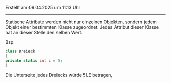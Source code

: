 Erstellt am 09.04.2025 um 11:13 Uhr

---
Statische Attribute werden nicht nur einzelnen Objekten, sondern jedem Objekt einer bestimmten Klasse zugeordnet. Jedes Attribut dieser Klasse hat an dieser Stelle den selben Wert.

Bsp.
``` cs
class Dreieck
{
private static int c = 5;
}
``` 
Die Unterseite jedes Dreiecks würde 5LE betragen,